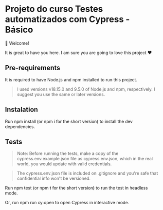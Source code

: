 # Projeto do curso Testes automatizados com Cypress - Básico

👋 Welcome!

It is great to have you here.
I am sure you are going to love this project ❤️

## Pre-requirements

It is required to have Node.js and npm installed to run this project.

> I used versions v18.15.0 and 9.5.0 of Node.js and npm, respectively. I suggest you use the same or later versions.

## Instalation

Run npm install (or npm i for the short version) to install the dev dependencies.

## Tests

> Note: Before running the tests, make a copy of the cypress.env.example.json file as cypress.env.json, which in the real world, you would update with valid credentials.

> The cypress.env.json file is included on .gitignore and you're safe that confidential info won't be versioned.

Run npm test (or npm t for the short version) to run the test in headless mode.

Or, run npm run cy:open to open Cypress in interactive mode.
